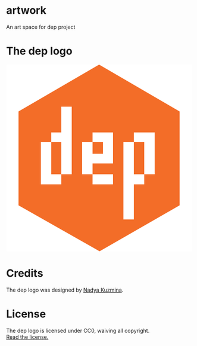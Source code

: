 # artwork
An art space for dep project

# The dep logo
 
<img src="logo-500x500.png" alt=“dep” width="500" height=“500”>

# Credits

The dep logo was designed by [Nadya Kuzmina](http://nadyakuzmina.com/).  

# License

The dep logo is licensed under CC0, waiving all copyright.  
[Read the license.](../LICENSE-logo.md)
